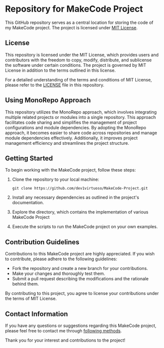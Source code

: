 # Repository for MakeCode Project

This GitHub repository serves as a central location for storing the code of my MakeCode project. The project is licensed under [MIT License](LICENSE).

## License

This repository is licensed under the MIT License, which provides users and contributors with the freedom to copy, modify, distribute, and sublicense the software under certain conditions. The project is governed by MIT License in addition to the terms outlined in this license.

For a detailed understanding of the terms and conditions of MIT License, please refer to the [LICENSE](LICENSE) file in this repository.

## Using MonoRepo Approach

This repository utilizes the MonoRepo approach, which involves integrating multiple related projects or modules into a single repository. This approach facilitates code sharing and simplifies the management of project configurations and module dependencies. By adopting the MonoRepo approach, it becomes easier to share code across repositories and manage module dependencies effectively. Additionally, it improves project management efficiency and streamlines the project structure.

## Getting Started

To begin working with the MakeCode project, follow these steps:

1. Clone the repository to your local machine:

   `
   git clone https://github.com/dev1virtuoso/MakeCode-Project.git
   `

2. Install any necessary dependencies as outlined in the project's documentation.

3. Explore the directory, which contains the implementation of various MakeCode Project

4. Execute the scripts to run the MakeCode project on your own examples.

## Contribution Guidelines

Contributions to this MakeCode project are highly appreciated. If you wish to contribute, please adhere to the following guidelines:

- Fork the repository and create a new branch for your contributions.
- Make your changes and thoroughly test them.
- Submit a pull request describing the modifications and the rationale behind them.

By contributing to this project, you agree to license your contributions under the terms of MIT License.

## Contact Information

If you have any questions or suggestions regarding this MakeCode project, please feel free to contact me through [following methods](https://github.com/dev1virtuoso/Documentation/blob/main/dev1virtuoso/Attachment/dev1virtuoso/carson-wu.md).

Thank you for your interest and contributions to the project!

